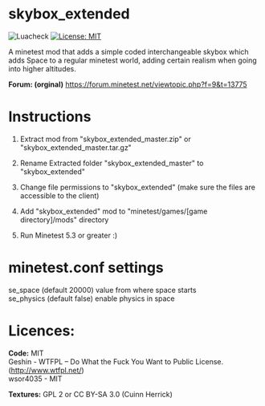 # skybox_extended

![Luacheck](https://github.com/wsor4035/skybox_extended/workflows/luacheck/badge.svg)
[![License: MIT](https://img.shields.io/badge/License-MIT-blue.svg)](https://opensource.org/licenses/MIT)

A minetest mod that adds a simple coded interchangeable skybox which adds Space to a regular minetest world, adding certain realism when going into higher altitudes.

**Forum: (orginal)** https://forum.minetest.net/viewtopic.php?f=9&t=13775

# Instructions 
1) Extract mod from "skybox_extended_master.zip" or "skybox_extended_master.tar.gz"
 
2) Rename Extracted folder "skybox_extended_master" to "skybox_extended"
 
3) Change file permissions to "skybox_extended" (make sure the files are accessible to the client)
 
4) Add "skybox_extended" mod to "minetest/games/[game directory]/mods" directory
 
5) Run Minetest 5.3 or greater :)

# minetest.conf settings

se_space (default 20000) value from where space starts  
se_physics (default false) enable physics in space  

# Licences: 

**Code:** MIT  
Geshin - WTFPL – Do What the Fuck You Want to Public License. (http://www.wtfpl.net/)  
wsor4035 - MIT
 
**Textures:**  GPL 2 or CC BY-SA 3.0 (Cuinn Herrick)